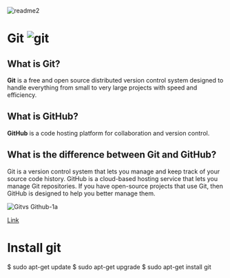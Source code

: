 ![readme2](https://user-images.githubusercontent.com/60374349/77229662-224fb100-6b5d-11ea-89ff-188607b48859.png)

# Git ![git](https://user-images.githubusercontent.com/60374349/77261834-85c20780-6c5f-11ea-8385-3bf764f7f462.png)

## What is Git?
**Git** is a free and open source distributed version control system designed to handle everything from small to very large projects with speed and efficiency.

## What is GitHub?
**GitHub** is a code hosting platform for collaboration and version control.

## What is the difference between Git and GitHub?
Git is a version control system that lets you manage and keep track of your source code history. GitHub is a cloud-based hosting service that lets you manage Git repositories. If you have open-source projects that use Git, then GitHub is designed to help you better manage them.

![Gitvs Github-1a](https://user-images.githubusercontent.com/60374349/77262192-4c3ecb80-6c62-11ea-89ee-b21b5281f7cc.jpg)

[Link](https://blog.devmountain.com/git-vs-github-whats-the-difference/)

# Install git

$ sudo apt-get update
$ sudo apt-get upgrade
$ sudo apt-get install git
